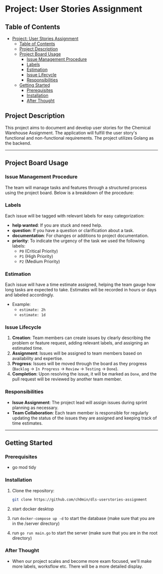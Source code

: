 # Project: User Stories Assignment

## Table of Contents

- [Project: User Stories Assignment](#project-user-stories-assignment)
  - [Table of Contents](#table-of-contents)
  - [Project Description](#project-description)
  - [Project Board Usage](#project-board-usage)
    - [Issue Management Procedure](#issue-management-procedure)
    - [Labels](#labels)
    - [Estimation](#estimation)
    - [Issue Lifecycle](#issue-lifecycle)
    - [Responsibilities](#responsibilities)
  - [Getting Started](#getting-started)
    - [Prerequisites](#prerequisites)
    - [Installation](#installation)
    - [After Thought](#after-thought)

## Project Description

This project aims to document and develop user stories for the Chemical Warehouse Assignment. The application will fulfill the user story's functional and non-functional requirements. The project utilizes Golang as the backend.

---

## Project Board Usage

### Issue Management Procedure

The team will manage tasks and features through a structured process using the project board. Below is a breakdown of the procedure:

### Labels

Each issue will be tagged with relevant labels for easy categorization:

- **help wanted**: If you are stuck and need help.
- **question**: If you have a question or clarification about a task.
- **documentation**: For changes or additions to project documentation.
- **priority**: To indicate the urgency of the task we used the following labels:
  - `P0` (Critical Priority)
  - `P1` (High Priority)
  - `P2` (Medium Priority)

### Estimation

Each issue will have a time estimate assigned, helping the team gauge how long tasks are expected to take. Estimates will be recorded in hours or days and labeled accordingly.

- Example:
  - `estimate: 2h`
  - `estimate: 1d`

### Issue Lifecycle

1. **Creation**: Team members can create issues by clearly describing the problem or feature request, adding relevant labels, and assigning an estimated time.
2. **Assignment**: Issues will be assigned to team members based on availability and expertise.
3. **Progress**: Issues will be moved through the board as they progress (`Backlog` → `In Progress` → `Review` → `Testing` → `Done`).
4. **Completion**: Upon resolving the issue, it will be marked as `Done`, and the pull request will be reviewed by another team member.

### Responsibilities

- **Issue Assignment**: The project lead will assign issues during sprint planning as necessary.
- **Team Collaboration**: Each team member is responsible for regularly updating the status of the issues they are assigned and keeping track of time estimates.

---

## Getting Started

### Prerequisites

- go mod tidy

### Installation

1. Clone the repository:
   ```bash
   git clone https://github.com/ch0min/dls-userstories-assignment
   ```
2. start docker desktop

3. run `docker-compose up -d` to start the database (make sure that you are in the /server directory)

4. run `go run main.go` to start the server (make sure that you are in the root directory)

### After Thought

- When our project scales and become more exam focused, we'll make more labels, worksflow etc. There will be a more detailed display.
